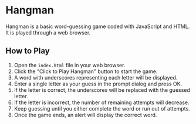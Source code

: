 # Hangman

Hangman is a basic word-guessing game coded with JavaScript and HTML. It is played through a web browser.

## How to Play

1. Open the `index.html` file in your web browser.
2. Click the "Click to Play Hangman" button to start the game.
3. A word with underscores representing each letter will be displayed.
4. Enter a single letter as your guess in the prompt dialog and press OK.
5. If the letter is correct, the underscores will be replaced with the guessed letter.
6. If the letter is incorrect, the number of remaining attempts will decrease.
7. Keep guessing until you either complete the word or run out of attempts.
8. Once the game ends, an alert will display the correct word.
